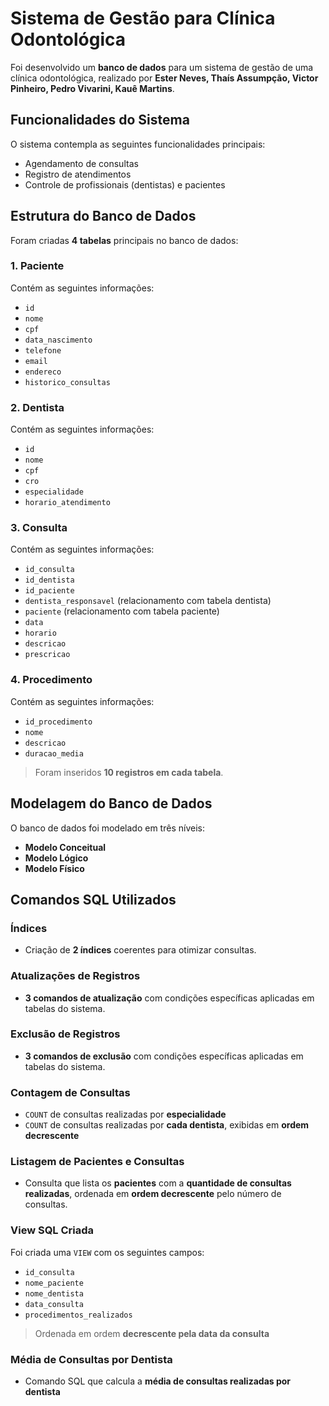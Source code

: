 # Sistema de Gestão para Clínica Odontológica

Foi desenvolvido um **banco de dados** para um sistema de gestão de uma clínica odontológica, realizado por **Ester Neves, Thaís Assumpção, Victor Pinheiro, Pedro Vivarini, Kauê Martins**.

## Funcionalidades do Sistema

O sistema contempla as seguintes funcionalidades principais:

- Agendamento de consultas
- Registro de atendimentos
- Controle de profissionais (dentistas) e pacientes

## Estrutura do Banco de Dados

Foram criadas **4 tabelas** principais no banco de dados:

### 1. Paciente

Contém as seguintes informações:

- `id`
- `nome`
- `cpf`
- `data_nascimento`
- `telefone`
- `email`
- `endereco`
- `historico_consultas`

### 2. Dentista

Contém as seguintes informações:

- `id`
- `nome`
- `cpf`
- `cro`
- `especialidade`
- `horario_atendimento`


### 3. Consulta

Contém as seguintes informações:

- `id_consulta`
-  `id_dentista`
-  `id_paciente`
- `dentista_responsavel` (relacionamento com tabela dentista)
- `paciente` (relacionamento com tabela paciente)
- `data`
- `horario`
- `descricao`
- `prescricao`


### 4. Procedimento

Contém as seguintes informações:

- `id_procedimento`
- `nome`
- `descricao`
- `duracao_media`

> Foram inseridos **10 registros em cada tabela**.

## Modelagem do Banco de Dados

O banco de dados foi modelado em três níveis:

- **Modelo Conceitual**
- **Modelo Lógico**
- **Modelo Físico**

## Comandos SQL Utilizados

### Índices

- Criação de **2 índices** coerentes para otimizar consultas.

### Atualizações de Registros

- **3 comandos de atualização** com condições específicas aplicadas em tabelas do sistema.

### Exclusão de Registros

- **3 comandos de exclusão** com condições específicas aplicadas em tabelas do sistema.

### Contagem de Consultas

- `COUNT` de consultas realizadas por **especialidade**
- `COUNT` de consultas realizadas por **cada dentista**, exibidas em **ordem decrescente**

### Listagem de Pacientes e Consultas

- Consulta que lista os **pacientes** com a **quantidade de consultas realizadas**, ordenada em **ordem decrescente** pelo número de consultas.

### View SQL Criada

Foi criada uma `VIEW` com os seguintes campos:

- `id_consulta`
- `nome_paciente`
- `nome_dentista`
- `data_consulta`
- `procedimentos_realizados`

> Ordenada em ordem **decrescente pela data da consulta**

### Média de Consultas por Dentista

- Comando SQL que calcula a **média de consultas realizadas por dentista**

